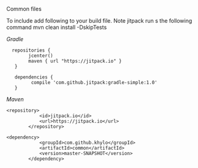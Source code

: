 Common files

To include add following to your build file.
Note jitpack run s the following command
mvn clean install -DskipTests

*Gradle*
```Gradle
  repositories {
        jcenter()
        maven { url "https://jitpack.io" }
   }
   
   dependencies {
         compile 'com.github.jitpack:gradle-simple:1.0'
   }
```

*Maven*
```Maven
<repository>
		    <id>jitpack.io</id>
		    <url>https://jitpack.io</url>
		</repository>

<dependency>
			<groupId>com.github.khylo</groupId>
			<artifactId>common</artifactId>
			<version>master-SNAPSHOT</version>
		</dependency>   
```
